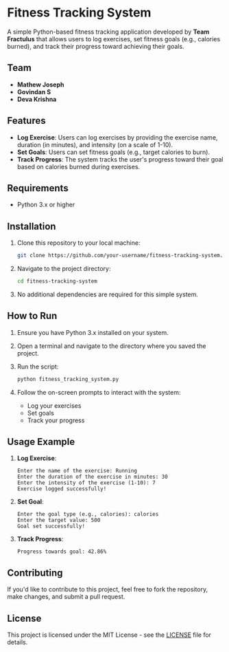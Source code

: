 # Fitness Tracking System

A simple Python-based fitness tracking application developed by **Team Fractulus** that allows users to log exercises, set fitness goals (e.g., calories burned), and track their progress toward achieving their goals.

## Team

- **Mathew Joseph**
- **Govindan S**
- **Deva Krishna**

## Features

- **Log Exercise**: Users can log exercises by providing the exercise name, duration (in minutes), and intensity (on a scale of 1-10).
- **Set Goals**: Users can set fitness goals (e.g., target calories to burn).
- **Track Progress**: The system tracks the user's progress toward their goal based on calories burned during exercises.

## Requirements

- Python 3.x or higher

## Installation

1. Clone this repository to your local machine:
   ```bash
   git clone https://github.com/your-username/fitness-tracking-system.git
   ```

2. Navigate to the project directory:
   ```bash
   cd fitness-tracking-system
   ```

3. No additional dependencies are required for this simple system.

## How to Run

1. Ensure you have Python 3.x installed on your system.
2. Open a terminal and navigate to the directory where you saved the project.
3. Run the script:
   ```bash
   python fitness_tracking_system.py
   ```

4. Follow the on-screen prompts to interact with the system:
   - Log your exercises
   - Set goals
   - Track your progress

## Usage Example

1. **Log Exercise**:
   ```
   Enter the name of the exercise: Running
   Enter the duration of the exercise in minutes: 30
   Enter the intensity of the exercise (1-10): 7
   Exercise logged successfully!
   ```

2. **Set Goal**:
   ```
   Enter the goal type (e.g., calories): calories
   Enter the target value: 500
   Goal set successfully!
   ```

3. **Track Progress**:
   ```
   Progress towards goal: 42.86%
   ```

## Contributing

If you'd like to contribute to this project, feel free to fork the repository, make changes, and submit a pull request.

## License

This project is licensed under the MIT License - see the [LICENSE](LICENSE) file for details.
